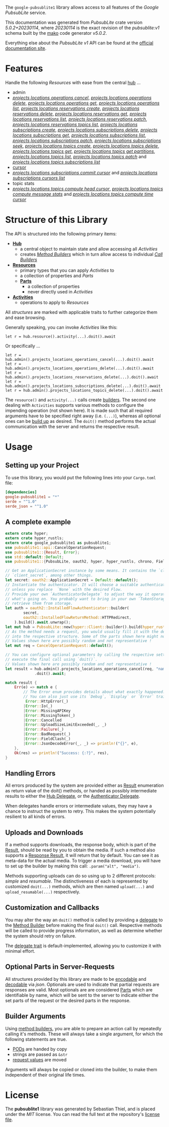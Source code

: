<!---
DO NOT EDIT !
This file was generated automatically from 'src/generator/templates/api/README.md.mako'
DO NOT EDIT !
-->
The `google-pubsublite1` library allows access to all features of the *Google PubsubLite* service.

This documentation was generated from *PubsubLite* crate version *5.0.2+20230114*, where *20230114* is the exact revision of the *pubsublite:v1* schema built by the [mako](http://www.makotemplates.org/) code generator *v5.0.2*.

Everything else about the *PubsubLite* *v1* API can be found at the
[official documentation site](https://cloud.google.com/pubsub/lite/docs).
# Features

Handle the following *Resources* with ease from the central [hub](https://docs.rs/google-pubsublite1/5.0.2+20230114/google_pubsublite1/PubsubLite) ... 

* admin
 * [*projects locations operations cancel*](https://docs.rs/google-pubsublite1/5.0.2+20230114/google_pubsublite1/api::AdminProjectLocationOperationCancelCall), [*projects locations operations delete*](https://docs.rs/google-pubsublite1/5.0.2+20230114/google_pubsublite1/api::AdminProjectLocationOperationDeleteCall), [*projects locations operations get*](https://docs.rs/google-pubsublite1/5.0.2+20230114/google_pubsublite1/api::AdminProjectLocationOperationGetCall), [*projects locations operations list*](https://docs.rs/google-pubsublite1/5.0.2+20230114/google_pubsublite1/api::AdminProjectLocationOperationListCall), [*projects locations reservations create*](https://docs.rs/google-pubsublite1/5.0.2+20230114/google_pubsublite1/api::AdminProjectLocationReservationCreateCall), [*projects locations reservations delete*](https://docs.rs/google-pubsublite1/5.0.2+20230114/google_pubsublite1/api::AdminProjectLocationReservationDeleteCall), [*projects locations reservations get*](https://docs.rs/google-pubsublite1/5.0.2+20230114/google_pubsublite1/api::AdminProjectLocationReservationGetCall), [*projects locations reservations list*](https://docs.rs/google-pubsublite1/5.0.2+20230114/google_pubsublite1/api::AdminProjectLocationReservationListCall), [*projects locations reservations patch*](https://docs.rs/google-pubsublite1/5.0.2+20230114/google_pubsublite1/api::AdminProjectLocationReservationPatchCall), [*projects locations reservations topics list*](https://docs.rs/google-pubsublite1/5.0.2+20230114/google_pubsublite1/api::AdminProjectLocationReservationTopicListCall), [*projects locations subscriptions create*](https://docs.rs/google-pubsublite1/5.0.2+20230114/google_pubsublite1/api::AdminProjectLocationSubscriptionCreateCall), [*projects locations subscriptions delete*](https://docs.rs/google-pubsublite1/5.0.2+20230114/google_pubsublite1/api::AdminProjectLocationSubscriptionDeleteCall), [*projects locations subscriptions get*](https://docs.rs/google-pubsublite1/5.0.2+20230114/google_pubsublite1/api::AdminProjectLocationSubscriptionGetCall), [*projects locations subscriptions list*](https://docs.rs/google-pubsublite1/5.0.2+20230114/google_pubsublite1/api::AdminProjectLocationSubscriptionListCall), [*projects locations subscriptions patch*](https://docs.rs/google-pubsublite1/5.0.2+20230114/google_pubsublite1/api::AdminProjectLocationSubscriptionPatchCall), [*projects locations subscriptions seek*](https://docs.rs/google-pubsublite1/5.0.2+20230114/google_pubsublite1/api::AdminProjectLocationSubscriptionSeekCall), [*projects locations topics create*](https://docs.rs/google-pubsublite1/5.0.2+20230114/google_pubsublite1/api::AdminProjectLocationTopicCreateCall), [*projects locations topics delete*](https://docs.rs/google-pubsublite1/5.0.2+20230114/google_pubsublite1/api::AdminProjectLocationTopicDeleteCall), [*projects locations topics get*](https://docs.rs/google-pubsublite1/5.0.2+20230114/google_pubsublite1/api::AdminProjectLocationTopicGetCall), [*projects locations topics get partitions*](https://docs.rs/google-pubsublite1/5.0.2+20230114/google_pubsublite1/api::AdminProjectLocationTopicGetPartitionCall), [*projects locations topics list*](https://docs.rs/google-pubsublite1/5.0.2+20230114/google_pubsublite1/api::AdminProjectLocationTopicListCall), [*projects locations topics patch*](https://docs.rs/google-pubsublite1/5.0.2+20230114/google_pubsublite1/api::AdminProjectLocationTopicPatchCall) and [*projects locations topics subscriptions list*](https://docs.rs/google-pubsublite1/5.0.2+20230114/google_pubsublite1/api::AdminProjectLocationTopicSubscriptionListCall)
* [cursor](https://docs.rs/google-pubsublite1/5.0.2+20230114/google_pubsublite1/api::Cursor)
 * [*projects locations subscriptions commit cursor*](https://docs.rs/google-pubsublite1/5.0.2+20230114/google_pubsublite1/api::CursorProjectLocationSubscriptionCommitCursorCall) and [*projects locations subscriptions cursors list*](https://docs.rs/google-pubsublite1/5.0.2+20230114/google_pubsublite1/api::CursorProjectLocationSubscriptionCursorListCall)
* topic stats
 * [*projects locations topics compute head cursor*](https://docs.rs/google-pubsublite1/5.0.2+20230114/google_pubsublite1/api::TopicStatProjectLocationTopicComputeHeadCursorCall), [*projects locations topics compute message stats*](https://docs.rs/google-pubsublite1/5.0.2+20230114/google_pubsublite1/api::TopicStatProjectLocationTopicComputeMessageStatCall) and [*projects locations topics compute time cursor*](https://docs.rs/google-pubsublite1/5.0.2+20230114/google_pubsublite1/api::TopicStatProjectLocationTopicComputeTimeCursorCall)




# Structure of this Library

The API is structured into the following primary items:

* **[Hub](https://docs.rs/google-pubsublite1/5.0.2+20230114/google_pubsublite1/PubsubLite)**
    * a central object to maintain state and allow accessing all *Activities*
    * creates [*Method Builders*](https://docs.rs/google-pubsublite1/5.0.2+20230114/google_pubsublite1/client::MethodsBuilder) which in turn
      allow access to individual [*Call Builders*](https://docs.rs/google-pubsublite1/5.0.2+20230114/google_pubsublite1/client::CallBuilder)
* **[Resources](https://docs.rs/google-pubsublite1/5.0.2+20230114/google_pubsublite1/client::Resource)**
    * primary types that you can apply *Activities* to
    * a collection of properties and *Parts*
    * **[Parts](https://docs.rs/google-pubsublite1/5.0.2+20230114/google_pubsublite1/client::Part)**
        * a collection of properties
        * never directly used in *Activities*
* **[Activities](https://docs.rs/google-pubsublite1/5.0.2+20230114/google_pubsublite1/client::CallBuilder)**
    * operations to apply to *Resources*

All *structures* are marked with applicable traits to further categorize them and ease browsing.

Generally speaking, you can invoke *Activities* like this:

```Rust,ignore
let r = hub.resource().activity(...).doit().await
```

Or specifically ...

```ignore
let r = hub.admin().projects_locations_operations_cancel(...).doit().await
let r = hub.admin().projects_locations_operations_delete(...).doit().await
let r = hub.admin().projects_locations_reservations_delete(...).doit().await
let r = hub.admin().projects_locations_subscriptions_delete(...).doit().await
let r = hub.admin().projects_locations_topics_delete(...).doit().await
```

The `resource()` and `activity(...)` calls create [builders][builder-pattern]. The second one dealing with `Activities` 
supports various methods to configure the impending operation (not shown here). It is made such that all required arguments have to be 
specified right away (i.e. `(...)`), whereas all optional ones can be [build up][builder-pattern] as desired.
The `doit()` method performs the actual communication with the server and returns the respective result.

# Usage

## Setting up your Project

To use this library, you would put the following lines into your `Cargo.toml` file:

```toml
[dependencies]
google-pubsublite1 = "*"
serde = "^1.0"
serde_json = "^1.0"
```

## A complete example

```Rust
extern crate hyper;
extern crate hyper_rustls;
extern crate google_pubsublite1 as pubsublite1;
use pubsublite1::api::CancelOperationRequest;
use pubsublite1::{Result, Error};
use std::default::Default;
use pubsublite1::{PubsubLite, oauth2, hyper, hyper_rustls, chrono, FieldMask};

// Get an ApplicationSecret instance by some means. It contains the `client_id` and 
// `client_secret`, among other things.
let secret: oauth2::ApplicationSecret = Default::default();
// Instantiate the authenticator. It will choose a suitable authentication flow for you, 
// unless you replace  `None` with the desired Flow.
// Provide your own `AuthenticatorDelegate` to adjust the way it operates and get feedback about 
// what's going on. You probably want to bring in your own `TokenStorage` to persist tokens and
// retrieve them from storage.
let auth = oauth2::InstalledFlowAuthenticator::builder(
        secret,
        oauth2::InstalledFlowReturnMethod::HTTPRedirect,
    ).build().await.unwrap();
let mut hub = PubsubLite::new(hyper::Client::builder().build(hyper_rustls::HttpsConnectorBuilder::new().with_native_roots().https_or_http().enable_http1().enable_http2().build()), auth);
// As the method needs a request, you would usually fill it with the desired information
// into the respective structure. Some of the parts shown here might not be applicable !
// Values shown here are possibly random and not representative !
let mut req = CancelOperationRequest::default();

// You can configure optional parameters by calling the respective setters at will, and
// execute the final call using `doit()`.
// Values shown here are possibly random and not representative !
let result = hub.admin().projects_locations_operations_cancel(req, "name")
             .doit().await;

match result {
    Err(e) => match e {
        // The Error enum provides details about what exactly happened.
        // You can also just use its `Debug`, `Display` or `Error` traits
         Error::HttpError(_)
        |Error::Io(_)
        |Error::MissingAPIKey
        |Error::MissingToken(_)
        |Error::Cancelled
        |Error::UploadSizeLimitExceeded(_, _)
        |Error::Failure(_)
        |Error::BadRequest(_)
        |Error::FieldClash(_)
        |Error::JsonDecodeError(_, _) => println!("{}", e),
    },
    Ok(res) => println!("Success: {:?}", res),
}

```
## Handling Errors

All errors produced by the system are provided either as [Result](https://docs.rs/google-pubsublite1/5.0.2+20230114/google_pubsublite1/client::Result) enumeration as return value of
the doit() methods, or handed as possibly intermediate results to either the 
[Hub Delegate](https://docs.rs/google-pubsublite1/5.0.2+20230114/google_pubsublite1/client::Delegate), or the [Authenticator Delegate](https://docs.rs/yup-oauth2/*/yup_oauth2/trait.AuthenticatorDelegate.html).

When delegates handle errors or intermediate values, they may have a chance to instruct the system to retry. This 
makes the system potentially resilient to all kinds of errors.

## Uploads and Downloads
If a method supports downloads, the response body, which is part of the [Result](https://docs.rs/google-pubsublite1/5.0.2+20230114/google_pubsublite1/client::Result), should be
read by you to obtain the media.
If such a method also supports a [Response Result](https://docs.rs/google-pubsublite1/5.0.2+20230114/google_pubsublite1/client::ResponseResult), it will return that by default.
You can see it as meta-data for the actual media. To trigger a media download, you will have to set up the builder by making
this call: `.param("alt", "media")`.

Methods supporting uploads can do so using up to 2 different protocols: 
*simple* and *resumable*. The distinctiveness of each is represented by customized 
`doit(...)` methods, which are then named `upload(...)` and `upload_resumable(...)` respectively.

## Customization and Callbacks

You may alter the way an `doit()` method is called by providing a [delegate](https://docs.rs/google-pubsublite1/5.0.2+20230114/google_pubsublite1/client::Delegate) to the 
[Method Builder](https://docs.rs/google-pubsublite1/5.0.2+20230114/google_pubsublite1/client::CallBuilder) before making the final `doit()` call. 
Respective methods will be called to provide progress information, as well as determine whether the system should 
retry on failure.

The [delegate trait](https://docs.rs/google-pubsublite1/5.0.2+20230114/google_pubsublite1/client::Delegate) is default-implemented, allowing you to customize it with minimal effort.

## Optional Parts in Server-Requests

All structures provided by this library are made to be [encodable](https://docs.rs/google-pubsublite1/5.0.2+20230114/google_pubsublite1/client::RequestValue) and 
[decodable](https://docs.rs/google-pubsublite1/5.0.2+20230114/google_pubsublite1/client::ResponseResult) via *json*. Optionals are used to indicate that partial requests are responses 
are valid.
Most optionals are are considered [Parts](https://docs.rs/google-pubsublite1/5.0.2+20230114/google_pubsublite1/client::Part) which are identifiable by name, which will be sent to 
the server to indicate either the set parts of the request or the desired parts in the response.

## Builder Arguments

Using [method builders](https://docs.rs/google-pubsublite1/5.0.2+20230114/google_pubsublite1/client::CallBuilder), you are able to prepare an action call by repeatedly calling it's methods.
These will always take a single argument, for which the following statements are true.

* [PODs][wiki-pod] are handed by copy
* strings are passed as `&str`
* [request values](https://docs.rs/google-pubsublite1/5.0.2+20230114/google_pubsublite1/client::RequestValue) are moved

Arguments will always be copied or cloned into the builder, to make them independent of their original life times.

[wiki-pod]: http://en.wikipedia.org/wiki/Plain_old_data_structure
[builder-pattern]: http://en.wikipedia.org/wiki/Builder_pattern
[google-go-api]: https://github.com/google/google-api-go-client

# License
The **pubsublite1** library was generated by Sebastian Thiel, and is placed 
under the *MIT* license.
You can read the full text at the repository's [license file][repo-license].

[repo-license]: https://github.com/Byron/google-apis-rsblob/main/LICENSE.md

